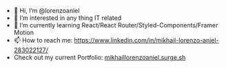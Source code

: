 - 👋 Hi, I’m @lorenzoaniel
- 👀 I’m interested in any thing IT related
- 🌱 I’m currently learning React/React Router/Styled-Components/Framer Motion
- 📫 How to reach me: https://www.linkedin.com/in/mikhail-lorenzo-aniel-283022127/
- Check out my current Portfolio: [mikhaillorenzoaniel.surge.sh](http://mikhaillorenzoaniel.surge.sh/)
<!---
lorenzoaniel/lorenzoaniel is a ✨ special ✨ repository because its `README.md` (this file) appears on your GitHub profile.
You can click the Preview link to take a look at your changes.
--->
